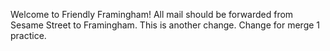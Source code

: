 Welcome to Friendly Framingham!
All mail should be forwarded from Sesame Street to Framingham.
This is another change.
Change for merge 1 practice.
